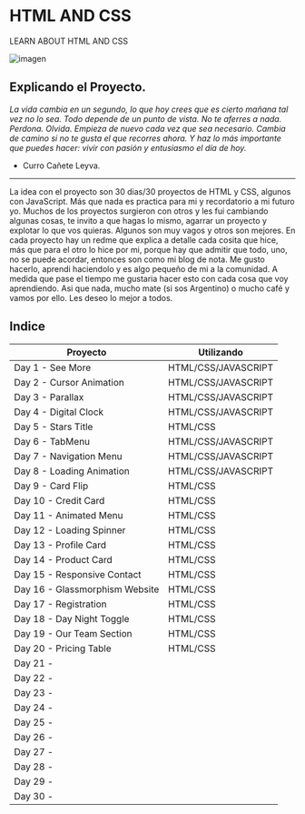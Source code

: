 # HTML AND CSS

LEARN ABOUT HTML AND CSS

![imagen](https://64.media.tumblr.com/77dad2397bb30c74e4399316a02ae58a/454840fd77a85f01-1c/s400x600/bf6a7bfa23c98f8c9ddcbd40087b32253db26de4.jpg)

## Explicando el Proyecto.

*La vida cambia en un segundo, lo que hoy crees que es cierto mañana tal vez no lo sea. Todo depende de un punto de vista. No te aferres a nada. Perdona. Olvida. Empieza de nuevo cada vez que sea necesario. Cambia de camino si no te gusta el que recorres ahora. Y haz lo más importante que puedes hacer: vivir con pasión y entusiasmo el día de hoy.*

- Curro Cañete Leyva. 

---------------------------------------

La idea con el proyecto son 30 dias/30 proyectos de HTML y CSS, algunos con JavaScript. Más que nada es practica para mi y recordatorio a mi futuro yo. Muchos de los proyectos surgieron con otros y les fui cambiando algunas cosas, te invito a que hagas lo mismo, agarrar un proyecto y explotar lo que vos quieras. Algunos son muy vagos y otros son mejores. 
En cada proyecto hay un redme que explica a detalle cada cosita que hice, más que para el otro lo hice por mi, porque hay que admitir que todo, uno, no se puede acordar, entonces son como mi blog de nota. Me gusto hacerlo, aprendi haciendolo y es algo pequeño de mi a la comunidad. 
A medida que pase el tiempo me gustaria hacer esto con cada cosa que voy aprendiendo. 
Asi que nada, mucho mate (si sos Argentino) o mucho café y vamos por ello. Les deseo lo mejor a todos. 

## Indice

Proyecto  | Utilizando
------------- | -------------
Day 1 - See More  | HTML/CSS/JAVASCRIPT
Day 2 - Cursor Animation  | HTML/CSS/JAVASCRIPT
Day 3 - Parallax  | HTML/CSS/JAVASCRIPT
Day 4 - Digital Clock | HTML/CSS/JAVASCRIPT
Day 5 - Stars Title | HTML/CSS
Day 6 - TabMenu | HTML/CSS/JAVASCRIPT
Day 7 - Navigation Menu | HTML/CSS/JAVASCRIPT
Day 8 - Loading Animation |HTML/CSS/JAVASCRIPT
Day 9 - Card Flip | HTML/CSS
Day 10 - Credit Card | HTML/CSS
Day 11 - Animated Menu | HTML/CSS
Day 12 - Loading Spinner | HTML/CSS
Day 13 - Profile Card | HTML/CSS
Day 14 - Product Card | HTML/CSS
Day 15 - Responsive Contact | HTML/CSS
Day 16 - Glassmorphism Website | HTML/CSS
Day 17 - Registration | HTML/CSS
Day 18 - Day Night Toggle | HTML/CSS
Day 19 - Our Team Section | HTML/CSS
Day 20 - Pricing Table | HTML/CSS
Day 21 - |
Day 22 - |
Day 23 - |
Day 24 - |
Day 25 - |
Day 26 - |
Day 27 - |
Day 28 - |
Day 29 - |
Day 30 - |
